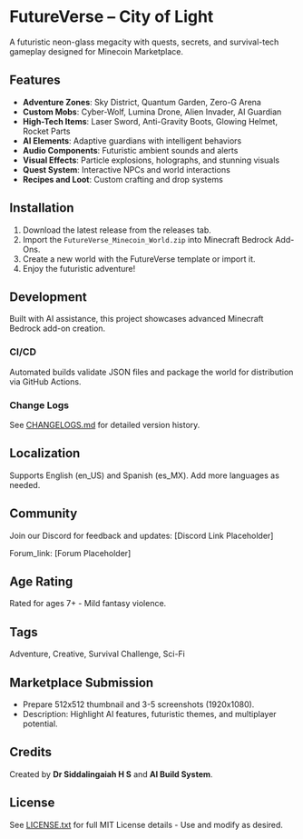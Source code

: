 # FutureVerse – City of Light

A futuristic neon-glass megacity with quests, secrets, and survival-tech gameplay designed for Minecoin Marketplace.

## Features

- **Adventure Zones**: Sky District, Quantum Garden, Zero-G Arena
- **Custom Mobs**: Cyber-Wolf, Lumina Drone, Alien Invader, AI Guardian
- **High-Tech Items**: Laser Sword, Anti-Gravity Boots, Glowing Helmet, Rocket Parts
- **AI Elements**: Adaptive guardians with intelligent behaviors
- **Audio Components**: Futuristic ambient sounds and alerts
- **Visual Effects**: Particle explosions, holographs, and stunning visuals
- **Quest System**: Interactive NPCs and world interactions
- **Recipes and Loot**: Custom crafting and drop systems

## Installation

1. Download the latest release from the releases tab.
2. Import the `FutureVerse_Minecoin_World.zip` into Minecraft Bedrock Add-Ons.
3. Create a new world with the FutureVerse template or import it.
4. Enjoy the futuristic adventure!

## Development

Built with AI assistance, this project showcases advanced Minecraft Bedrock add-on creation.

### CI/CD

Automated builds validate JSON files and package the world for distribution via GitHub Actions.

### Change Logs

See [CHANGELOGS.md](CHANGELOGS.md) for detailed version history.

## Localization

Supports English (en_US) and Spanish (es_MX). Add more languages as needed.

## Community

Join our Discord for feedback and updates: [Discord Link Placeholder]

Forum_link: [Forum Placeholder]

## Age Rating

Rated for ages 7+ - Mild fantasy violence.

## Tags

Adventure, Creative, Survival Challenge, Sci-Fi

## Marketplace Submission

- Prepare 512x512 thumbnail and 3-5 screenshots (1920x1080).
- Description: Highlight AI features, futuristic themes, and multiplayer potential.

## Credits

Created by **Dr Siddalingaiah H S** and **AI Build System**.

## License

See [LICENSE.txt](LICENSE.txt) for full MIT License details - Use and modify as desired.
